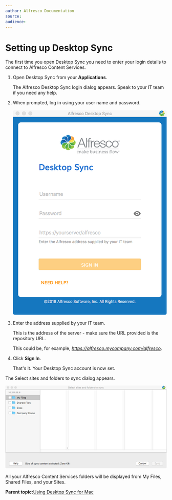 ```yaml
---
author: Alfresco Documentation
source: 
audience: 
---
```


# Setting up Desktop Sync

The first time you open Desktop Sync you need to enter your login details to connect to Alfresco Content Services.

1.  Open Desktop Sync from your **Applications**.

    The Alfresco Desktop Sync login dialog appears. Speak to your IT team if you need any help.

2.  When prompted, log in using your user name and password.

    ![](../images/login-mac.png)

3.  Enter the address supplied by your IT team.

    This is the address of the server - make sure the URL provided is the repository URL.

    This could be, for example, *https://alfresco.mycompany.com/alfresco*.

4.  Click **Sign In**.

    That's it. Your Desktop Sync account is now set.


The Select sites and folders to sync dialog appears.

![](../images/setup-mac.png)

All your Alfresco Content Services folders will be displayed from My Files, Shared Files, and your Sites.

**Parent topic:**[Using Desktop Sync for Mac](../concepts/desktopsync-using-mac.md)

